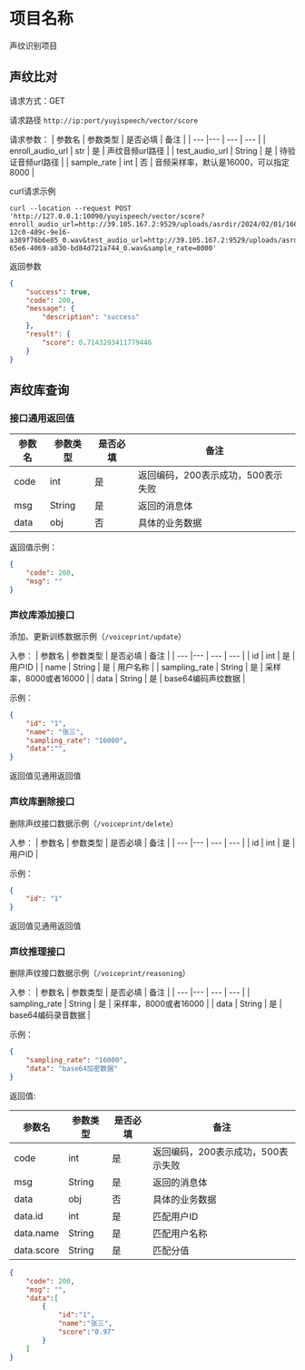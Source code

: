 # 项目名称
声纹识别项目

## 声纹比对
请求方式：GET

请求路径 `http://ip:port/yuyispeech/vector/score`

请求参数：
| 参数名 | 参数类型 | 是否必填 | 备注 |
|  ---  |---  | --- |   ---   |
|   enroll\_audio\_url  |  str  |   是   |  声纹音频url路径   |
|   test\_audio\_url  |  String  |   是   |    待验证音频url路径    |
|   sample\_rate  |  int  |   否   |    音频采样率，默认是16000，可以指定8000    |

curl请求示例
```shell
curl --location --request POST 'http://127.0.0.1:10090/yuyispeech/vector/score?enroll_audio_url=http://39.105.167.2:9529/uploads/asrdir/2024/02/01/16616686965_b93da13a-12c0-489c-9e16-a389f76b6e85_0.wav&test_audio_url=http://39.105.167.2:9529/uploads/asrdir/2024/04/22/16616686965_34dee04f-65e6-4069-a830-bd84d721a744_0.wav&sample_rate=8000'
```

返回参数
```json
{
    "success": true,
    "code": 200,
    "message": {
        "description": "success"
    },
    "result": {
        "score": 0.7143293411779446
    }
}
```


## 声纹库查询

### 接口通用返回值

| 参数名 | 参数类型 | 是否必填 | 备注 |
|  ---  |---  | --- |   ---   |
|   code  |  int  |   是   |   返回编码，200表示成功，500表示失败   |
|   msg  |  String  |   是   |    返回的消息体    |
|   data  |  obj  |   否   |    具体的业务数据    |

返回值示例：
```json
{
    "code": 200,
    "msg": ""
}
```

### 声纹库添加接口
添加、更新训练数据示例（`/voiceprint/update`）

入参：
| 参数名 | 参数类型 | 是否必填 | 备注 |
|  ---  |---  | --- |   ---   |
|   id  |  int  |   是   |   用户ID   |
|   name  |  String  |   是   |    用户名称    |
|   sampling_rate  |  String  |   是   |    采样率，8000或者16000    |
|   data  |  String  |   是   |    base64编码声纹数据    |

示例：
```json
{
    "id": "1",
    "name": "张三",
    "sampling_rate": "16000",
    "data":"",
}
```

返回值见通用返回值

### 声纹库删除接口
删除声纹接口数据示例（`/voiceprint/delete`）

入参：
| 参数名 | 参数类型 | 是否必填 | 备注 |
|  ---  |---  | --- |   ---   |
|   id  |  int  |   是   |   用户ID   |

示例：
```json
{
    "id": "1"
}
```

返回值见通用返回值

### 声纹推理接口

删除声纹接口数据示例（`/voiceprint/reasoning`）

入参：
| 参数名 | 参数类型 | 是否必填 | 备注 |
|  ---  |---  | --- |   ---   |
|   sampling_rate  |  String  |   是   |    采样率，8000或者16000    |
|   data  |  String  |   是   |   base64编码录音数据   |

示例：
```json
{
    "sampling_rate": "16000",
    "data": "base64加密数据"
}
```

返回值:

| 参数名 | 参数类型 | 是否必填 | 备注 |
|  ---  |---  | --- |   ---   |
|   code  |  int  |   是   |   返回编码，200表示成功，500表示失败   |
|   msg  |  String  |   是   |    返回的消息体    |
|   data  |  obj  |   否   |    具体的业务数据    |
|   data.id  |  int  |   是   |    匹配用户ID    |
|   data.name  |  String  |   是   |    匹配用户名称    |
|   data.score  |  String  |   是   |    匹配分值    |
```json
{
    "code": 200,
    "msg": "",
    "data":[
        {
            "id":"1",
            "name":"张三",
            "score":"0.97"
        }
    ]
}
```
